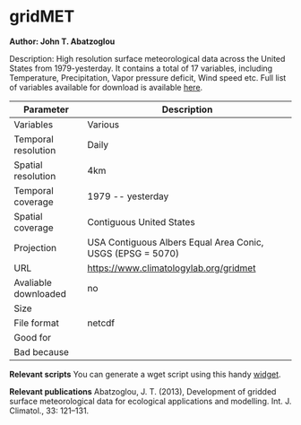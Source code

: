 # gridMET

**Author: John T. Abatzoglou**

Description: High resolution surface meteorological data across the United States from 1979-yesterday. It contains a total of 17 variables, including Temperature, Precipitation, Vapor pressure deficit, Wind speed etc. Full list of variables available for download is available [here](https://www.climatologylab.org/wget-gridmet.html).



| Parameter     | Description |
| ---      | ---       |
| Variables            |    Various      |
| Temporal resolution  |    Daily      |
| Spatial resolution   |    4km                |
| Temporal coverage    |    1979 -- yesterday                 |
| Spatial coverage     |    Contiguous United States                |
| Projection           |    USA Contiguous Albers Equal Area Conic, USGS (EPSG = 5070)             |
| URL                  |    https://www.climatologylab.org/gridmet             |
| Avaliable downloaded |    no               |
| Size                 |                     |
| File format          |    netcdf                 |
| Good for             |                     |
| Bad because          |                     |



**Relevant scripts**
You can generate a wget script using this handy [widget](https://www.climatologylab.org/wget-gridmet.html).


**Relevant publications**
Abatzoglou, J. T. (2013), Development of gridded surface meteorological data for ecological applications and modelling. Int. J. Climatol., 33: 121–131.
